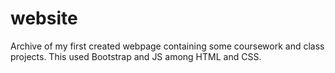 # website
Archive of my first created webpage containing some coursework and class projects. This used Bootstrap and JS among HTML and CSS.
